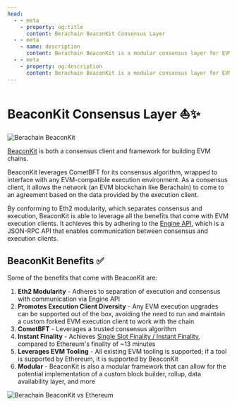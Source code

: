```yaml
---
head:
  - - meta
    - property: og:title
      content: Berachain BeaconKit Consensus Layer
  - - meta
    - name: description
      content: Berachain BeaconKit is a modular consensus layer for EVM chains
  - - meta
    - property: og:description
      content: Berachain BeaconKit is a modular consensus layer for EVM chains
---
```


# BeaconKit Consensus Layer ⛵✨

![Berachain BeaconKit](/assets/beaconkit-banner.png)

[BeaconKit](/learn/what-is-beaconkit) is both a consensus client and framework for building EVM chains.

BeaconKit leverages CometBFT for its consensus algorithm, wrapped to interface with any EVM-compatible execution environment. As a consensus client, it allows the network (an EVM blockchain like Berachain) to come to an agreement based on the data provided by the execution client.

By conforming to Eth2 modularity, which separates consensus and execution, BeaconKit is able to leverage all the benefits that come with EVM execution clients. It achieves this by adhering to the [Engine API](https://github.com/ethereum/execution-apis/blob/main/src/engine/common.md), which is a JSON-RPC API that enables communication between consensus and execution clients.

## BeaconKit Benefits ✅

Some of the benefits that come with BeaconKit are:

1. **Eth2 Modularity** - Adheres to separation of execution and consensus with communication via Engine API
2. **Promotes Execution Client Diversity** - Any EVM execution upgrades can be supported out of the box, avoiding the need to run and maintain a custom forked EVM execution client to work with the chain
3. **CometBFT** - Leverages a trusted consensus algorithm
4. **Instant Finality** - Achieves [Single Slot Finality / Instant Finality](/learn/help/glossary#single-slot-finality), compared to Ethereum's finality of ~13 minutes
5. **Leverages EVM Tooling** - All existing EVM tooling is supported; if a tool is supported by Ethereum, it is supported by BeaconKit
6. **Modular** - BeaconKit is also a modular framework that can allow for the potential implementation of a custom block builder, rollup, data availability layer, and more

![Berachain BeaconKit vs Ethereum](/assets/berachain-ethereum-vs-beaconkit.png)
